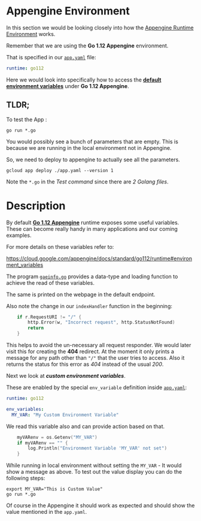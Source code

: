# Appengine Environment

In this section we would be looking closely into how the
[Appengine Runtime Environment](https://cloud.google.com/appengine/docs/standard/go112/runtime) works.

Remember that we are using the **Go 1.12 Appengine** environment.

That is specified in our [`app.yaml`](app.yaml) file:

```yaml
runtime: go112
```

Here we would look into specifically how to access the 
**[default environment variables](https://cloud.google.com/appengine/docs/standard/go112/runtime#environment_variables)** under **Go 1.12 Appengine**.

## TLDR;

To test the App :

```shell
go run *.go
```
You would possibly see a bunch of parameters that are empty.
This is because we are running in the local environment not
in Appengine.

So, we need to deploy to appengine to actually see all the parameters.

```shell
gcloud app deploy ./app.yaml --version 1
```

Note the `*.go` in the *Test command* since there are *2 Golang files*.

# Description

By default [**Go 1.12 Appengine**](https://cloud.google.com/appengine/docs/standard/go112/runtime) runtime exposes some useful variables.
These can become really handy in many applications and our
coming examples.

For more details on these variables refer to:

https://cloud.google.com/appengine/docs/standard/go112/runtime#environment_variables

The program [`gaeinfo.go`](gaeinfo.go) provides a data-type and loading
function to achieve the read of these variables.

The same is printed on the webpage in the default endpoint.

Also note the change in our `indexHandler` function in the beginning:

```go
	if r.RequestURI != "/" {
		http.Error(w, "Incorrect request", http.StatusNotFound)
		return
	}
```

This helps to avoid the un-necessary all request responder.
We would later visit this for creating the **404** redirect.
At the moment it only prints a message for any
path other than `"/"` that the user tries to access.
Also it returns the status for this error as *404* instead
of the usual *200*.

Next we look at ***custom environment variables***.

These are enabled by the special `env_variable` definition inside 
[`app.yaml`](app.yaml):

```yaml
runtime: go112

env_variables:
  MY_VAR: "My Custom Environment Variable"
```

We read this variable also and can provide action based on that.

```go
	myVARenv = os.Getenv("MY_VAR")
	if myVARenv == "" {
		log.Println("Environment Variable 'MY_VAR' not set")
	}
```

While running in local environment without setting the `MY_VAR` -
It would show a message as above.
To test out the value display you can do the following steps:

```shell
export MY_VAR="This is Custom Value"
go run *.go
```

Of course in the Appengine it should work as expected and should 
show the value mentioned in the `app.yaml`.
